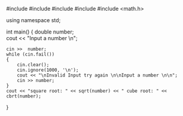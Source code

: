#include <iostream>
#include <string>
#include <iomanip>
#include <array>
#include <math.h>


using namespace std;

int main()
{
	double number;	
	cout << "Input a number \n";

	cin >>  number;
	while (cin.fail())
	{
		cin.clear();
		cin.ignore(1000, '\n');
		cout << "\nInvalid Input try again \n\nInput a number \n\n";
		cin >> number;
	}
	cout << "square root: " << sqrt(number) << " cube root: " << cbrt(number);

}

